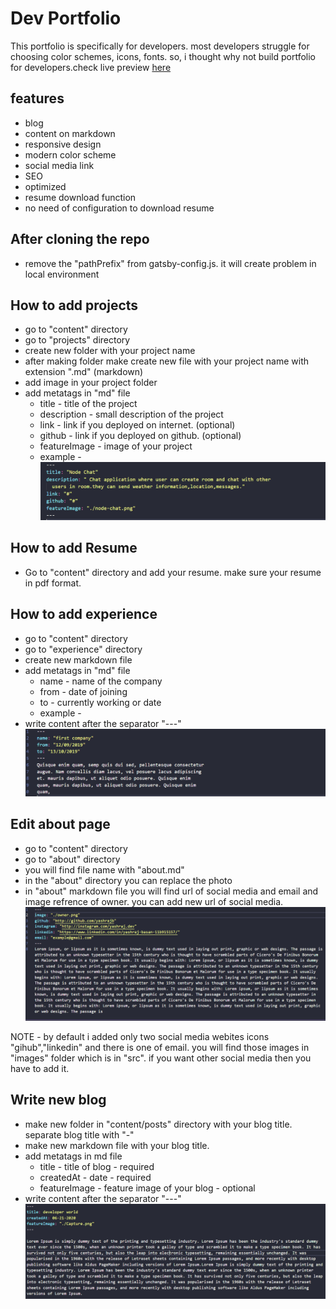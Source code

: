 # Dev Portfolio

This portfolio is specifically for developers. most developers struggle for choosing color schemes, icons, fonts. so, i thought why not build portfolio for developers.check live preview [here](https://yashrajb.github.io/dev-portfolio)

## features
  * blog
  * content on markdown
  * responsive design
  * modern color scheme
  * social media link
  * SEO
  * optimized 
  * resume download function
  * no need of configuration to download resume
  
## After cloning the repo
   
   * remove the "pathPrefix" from gatsby-config.js. it will create problem in local environment

## How to add projects

  * go to "content" directory
  * go to "projects" directory
  * create new folder with your project name
  * after making folder make create new file with your project name with extension ".md" (markdown)
  * add image in your project folder
  * add metatags in "md" file
    * title - title of the project
    * description - small description of the project
    * link - link if you deployed on internet. (optional)
    * github - link if you deployed on github. (optional)
    * featureImage - image of your project
    * example - 
    ![example](https://raw.githubusercontent.com/yashrajb/dev-portfolio/master/repo/Capture.PNG)
  
## How to add Resume

  * Go to "content" directory and add your resume. make sure your resume in pdf format.
## How to add experience

  * go to "content" directory
  * go to "experience" directory
  * create new markdown file
  * add metatags in "md" file
    * name - name of the company
    * from - date of joining
    * to - currently working or date
    * example - 
  * write content after the separator "---"
    ![example](https://raw.githubusercontent.com/yashrajb/dev-portfolio/master/repo/Capture2.PNG)

## Edit about page

  * go to "content" directory
  * go to "about" directory
  * you will find file name with "about.md"
  * in the "about" directory you can replace the photo
  * in "about" markdown file you will find url of social media and email and image refrence of owner. you can add new url of social media.
    ![example](https://raw.githubusercontent.com/yashrajb/dev-portfolio/master/repo/Capture3.PNG)
    
 NOTE - by default i added only two social media webites icons "gihub","linkedin" and there is one of email. you will find those images in "images" folder which is in "src". if you want other social media then you have to add it.
  
## Write new blog
   * make new folder in "content/posts" directory with your blog title. separate blog title with "-"
   * make new markdown file with your blog title.
   * add metatags in md file
      * title - title of blog - required
      * createdAt - date - required
      * featureImage - feature image of your blog - optional
   * write content after the separator "---"
   ![example](https://raw.githubusercontent.com/yashrajb/dev-portfolio/master/repo/capture4.PNG)
